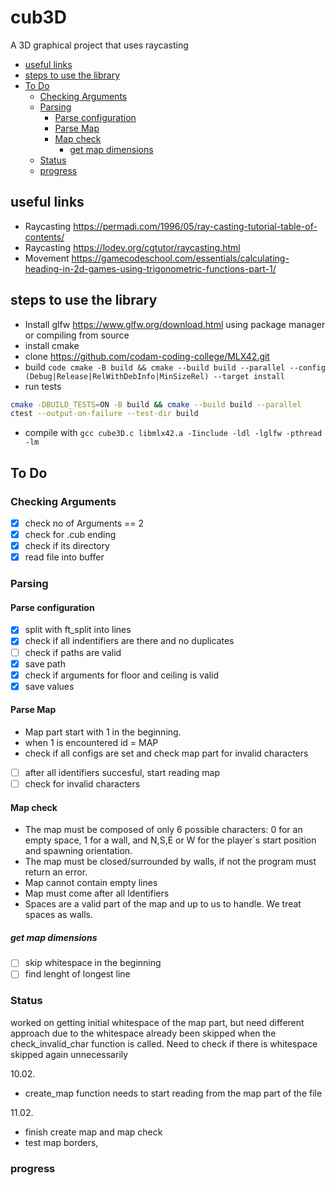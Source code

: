 <h1>cub3D</h1>

A 3D graphical project that uses raycasting

- [useful links](#useful-links)
- [steps to use the library](#steps-to-use-the-library)
- [To Do](#to-do)
	- [Checking Arguments](#checking-arguments)
	- [Parsing](#parsing)
		- [Parse configuration](#parse-configuration)
		- [Parse Map](#parse-map)
		- [Map check](#map-check)
			- [get map dimensions](#get-map-dimensions)
	- [Status](#status)
	- [progress](#progress)

## useful links

- Raycasting https://permadi.com/1996/05/ray-casting-tutorial-table-of-contents/
- Raycasting https://lodev.org/cgtutor/raycasting.html
- Movement https://gamecodeschool.com/essentials/calculating-heading-in-2d-games-using-trigonometric-functions-part-1/

## steps to use the library

- Install glfw https://www.glfw.org/download.html using package manager or compiling from source
- install cmake
- clone https://github.com/codam-coding-college/MLX42.git
- build ```code
cmake -B build && cmake --build build --parallel --config (Debug|Release|RelWithDebInfo|MinSizeRel) --target install```
- run tests

```bash
cmake -DBUILD_TESTS=ON -B build && cmake --build build --parallel
ctest --output-on-failure --test-dir build
```

- compile with `gcc cube3D.c libmlx42.a -Iinclude -ldl -lglfw -pthread -lm`

## To Do

### Checking Arguments

- [x] check no of Arguments == 2
- [x] check for .cub ending
- [x] check if its directory
- [x] read file into buffer

### Parsing

#### Parse configuration

- [x] split with ft_split into lines
- [x] check if all indentifiers are there and no duplicates
- [ ] check if paths are valid
- [x] save path
- [x] check if arguments for floor and ceiling is valid 
- [x] save values

#### Parse Map

- Map part start with 1 in the beginning.
- when 1 is encountered id = MAP
- check if all configs are set and check map part for invalid characters

- [ ] after all identifiers succesful, start reading map
- [ ] check for invalid characters

#### Map check

- The map must be composed of only 6 possible characters: 0 for an empty space, 1 for a wall, and N,S,E or W for the player`s start position and spawning orientation.
- The map must be closed/surrounded by walls, if not the program must return an error.
- Map cannot contain empty lines
- Map must come after all Identifiers
- Spaces are a valid part of the map and up to us to handle. We treat spaces as walls.


##### get map dimensions

- [ ] skip whitespace in the beginning
- [ ] find lenght of longest line

### Status

worked on getting initial whitespace of the map part, but need different approach
due to the whitespace already been skipped when the check_invalid_char function is called. Need to check if there is whitespace skipped again unnecessarily

10.02.

- create_map function needs to start reading from the map part of the file

11.02.

- finish create map and map check
- test map borders,

### progress

